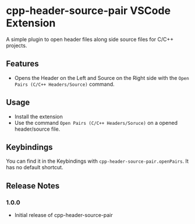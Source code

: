 # cpp-header-source-pair VSCode Extension

A simple plugin to open header files along side source files for C/C++ projects. 

## Features
- Opens the Header on the Left and Source on the Right side with the `Open Pairs (C/C++ Headers/Source)` command.

## Usage
- Install the extension
- Use the command `Open Pairs (C/C++ Headers/Soruce)` on a opened header/source file.

## Keybindings

You can find it in the Keybindings with `cpp-header-source-pair.openPairs`. It has no default shortcut.

## Release Notes

### 1.0.0
- Initial release of cpp-header-source-pair
